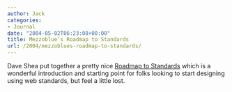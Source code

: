 ```yaml
---
author: Jack
categories:
- Journal
date: "2004-05-02T06:23:08+00:00"
title: Mezzoblue’s Roadmap to Standards
url: /2004/mezzoblues-roadmap-to-standards/
---
```


Dave Shea put together a pretty nice [Roadmap to Standards][1] which is a wonderful introduction and starting point for folks looking to start designing using web standards, but feel a little lost.

 [1]: http://www.mezzoblue.com/archives/2004/04/30/a_roadmap_to/index.php
